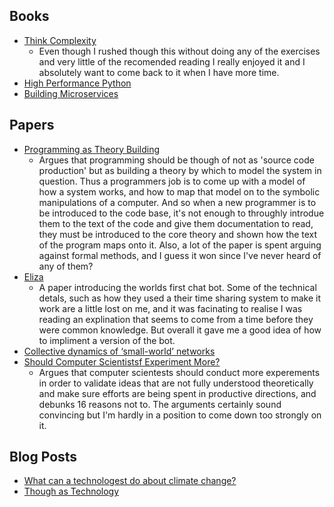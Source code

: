 Books
-----
* [Think Complexity](https://www.amazon.co.uk/Think-Complexity-Science-Computational-Modeling/dp/1449314635)
  * Even though I rushed though this without doing any of the exercises and very little of the recomended reading I really enjoyed it and I absolutely want to come back to it when I have more time. 
* [High Performance Python](https://www.amazon.co.uk/High-Performance-Python-Performant-Programming/dp/1449361595)
* [Building Microservices](https://www.amazon.co.uk/gp/product/1491950358/)

Papers
------

* [Programming as Theory Building](http://pages.cs.wisc.edu/~remzi/Naur.pdf)
  * Argues that programming should be though of not as 'source code production' but as building a theory by which to model the system in question. Thus a programmers job is to come up with a model of how a system works, and how to map that model on to the symbolic manipulations of a computer. And so when a new programmer is to be introduced to the code base, it's not enough to throughly introdue them to the text of the code and give them documentation to read, they must be introduced to the core theory and shown how the text of the program maps onto it. Also, a lot of the paper is spent arguing against formal methods, and I guess it won since I've never heard of any of them? 
* [Eliza](https://web.stanford.edu/class/linguist238/p36-weizenabaum.pdf)
  * A paper introducing the worlds first chat bot. Some of the technical detals, such as how they used a their time sharing system to make it work are a little lost on me, and it was facinating to realise I was reading an explination that seems to come from a time before they were common knowledge. But overall it gave me a good idea of how to impliment a version of the bot.
* [Collective dynamics of ‘small-world’ networks](http://barabasilab.neu.edu/courses/phys5116/content/watts_strogatz.pdf)
* [Should Computer Scientistsf Experiment More?](https://www.cs.princeton.edu/~jrex/teaching/spring2005/fft/moreexperiments.pdf)
  * Argues that computer scientests should conduct more experements in order to validate ideas that are not fully understood theoretically and make sure efforts are being spent in productive directions, and debunks 16 reasons not to. The arguments certainly sound convincing but I'm hardly in a position to come down too strongly on it. 

Blog Posts
----------
* [What can a technologest do about climate change?](http://worrydream.com/ClimateChange/)
* [Though as Technology](http://cognitivemedium.com/tat/index.html)
